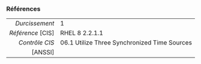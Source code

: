 ### Références

|                 |    |
|----------------:|:---|
|   *Durcissement*| 1 |
|*Référence* [CIS]| RHEL 8 2.2.1.1 |
|   *Contrôle CIS*| 06.1 Utilize Three Synchronized Time Sources |
|          [ANSSI]|  |
